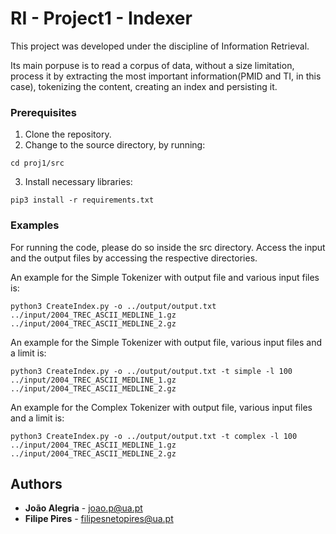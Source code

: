# RI - Project1 - Indexer

This project was developed under the discipline of Information Retrieval.

Its main porpuse is to read a corpus of data, without a size limitation, process it by extracting the most important information(PMID and TI, in this case), tokenizing the content, creating an index and persisting it.

### Prerequisites

1. Clone the repository.
2. Change to the source directory, by running:
```
cd proj1/src
```
3. Install necessary libraries:
```
pip3 install -r requirements.txt
```

### Examples

For running the code, please do so inside the src directory. Access the input and the output files by accessing the respective directories.

An example for the Simple Tokenizer with output file and various input files is:

```
python3 CreateIndex.py -o ../output/output.txt ../input/2004_TREC_ASCII_MEDLINE_1.gz ../input/2004_TREC_ASCII_MEDLINE_2.gz
```

An example for the Simple Tokenizer with output file, various input files and a limit is:

```
python3 CreateIndex.py -o ../output/output.txt -t simple -l 100 ../input/2004_TREC_ASCII_MEDLINE_1.gz ../input/2004_TREC_ASCII_MEDLINE_2.gz
```

An example for the Complex Tokenizer with output file, various input files and a limit is:

```
python3 CreateIndex.py -o ../output/output.txt -t complex -l 100 ../input/2004_TREC_ASCII_MEDLINE_1.gz ../input/2004_TREC_ASCII_MEDLINE_2.gz
```


## Authors

* **João Alegria** - joao.p@ua.pt
* **Filipe Pires** - filipesnetopires@ua.pt
